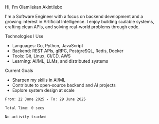 Hi, I'm Olamilekan Akintilebo

I'm a Software Engineer with a focus on backend development and a growing interest in Artificial Intelligence. I enjoy building scalable systems, crafting clean APIs, and solving real-world problems through code.

Technologies I Use
- Languages: Go, Python, JavaScript
- Backend: REST APIs, gRPC, PostgreSQL, Redis, Docker
- Tools: Git, Linux, CI/CD, AWS
- Learning: AI/ML, LLMs, and distributed systems

 Current Goals
 - Sharpen my skills in AI/ML
 - Contribute to open-source backend and AI projects
 - Explore system design at scale

<!--START_SECTION:waka-->

```txt
From: 22 June 2025 - To: 29 June 2025

Total Time: 0 secs

No activity tracked
```

<!--END_SECTION:waka-->
